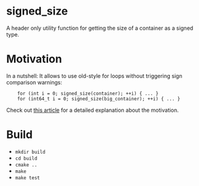 # signed_size

A header only utility function for getting the size of a container as a signed type.

# Motivation

In a nutshell:
It allows to use old-style for loops without triggering sign comparison warnings:

```
    for (int i = 0; signed_size(container); ++i) { ... }
	for (int64_t i = 0; signed_size(big_container); ++i) { ... }
```

Check out [this article](https://pierrec.tech/articles/code/signed_vs_unsigned_int.html) for a detailed explanation about the motivation.

# Build

- `mkdir build`
- `cd build`
- `cmake ..`
- `make`
- `make test`
